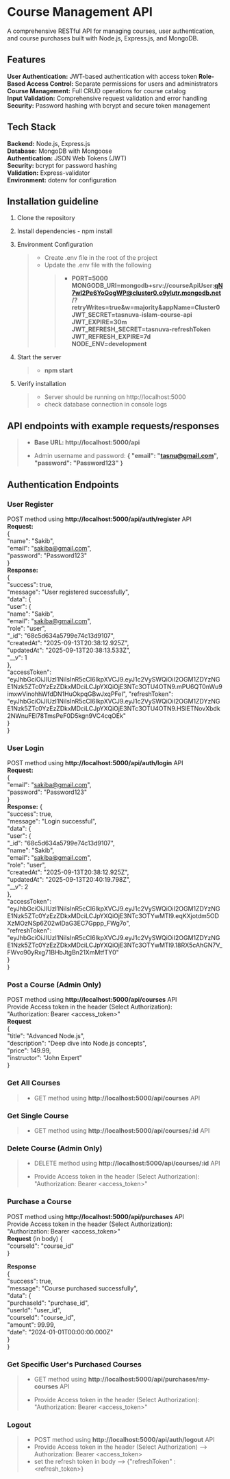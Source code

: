 # **Course Management API**

A comprehensive RESTful API for managing courses, user authentication, and course purchases built with Node.js, Express.js, and MongoDB.

## **Features**

**User Authentication:** JWT-based authentication with access token
**Role-Based Access Control:** Separate permissions for users and administrators  
**Course Management:** Full CRUD operations for course catalog  
**Input Validation:** Comprehensive request validation and error handling  
**Security:** Password hashing with bcrypt and secure token management

## **Tech Stack**

**Backend:** Node.js, Express.js  
**Database:** MongoDB with Mongoose  
**Authentication:** JSON Web Tokens (JWT)  
**Security:** bcrypt for password hashing  
**Validation:** Express-validator  
**Environment:** dotenv for configuration

## **Installation guideline**

1. Clone the repository
2. Install dependencies - npm install
3. Environment Configuration

   > - Create .env file in the root of the project
   > - Update the .env file with the following
   >   > - **PORT=5000  
   >   >   MONGODB_URI=mongodb+srv://courseApiUser:qN7wl2Pe6YoGogWP@cluster0.o9ylutr.mongodb.net/? retryWrites=true&w=majority&appName=Cluster0  
   >   >   JWT_SECRET=tasnuva-islam-course-api  
   >   >   JWT_EXPIRE=30m  
   >   >   JWT_REFRESH_SECRET=tasnuva-refreshToken  
   >   >   JWT_REFRESH_EXPIRE=7d  
   >   >   NODE_ENV=development**

4. Start the server
   > - **npm start**
5. Verify installation
   > - Server should be running on http://localhost:5000
   > - check database connection in console logs

## **API endpoints with example requests/responses**

> - **Base URL: http://localhost:5000/api**
>
> * Admin username and password:
>   **{
>   "email": "tasnu@gmail.com",
>   "password": "Password123"
>   }**

## **Authentication Endpoints**

### User Register

POST method using **http://localhost:5000/api/auth/register** API  
**Request:**  
{  
 "name": "Sakib",  
 "email": "sakiba@gmail.com",  
 "password": "Password123"  
}  
**Response:**  
{  
 "success": true,  
 "message": "User registered successfully",  
 "data": {  
 "user": {  
 "name": "Sakib",  
 "email": "sakiba@gmail.com",  
 "role": "user",  
 "\_id": "68c5d634a5799e74c13d9107",  
 "createdAt": "2025-09-13T20:38:12.925Z",  
 "updatedAt": "2025-09-13T20:38:13.533Z",  
 "\_\_v": 1  
 },  
 "accessToken": "eyJhbGciOiJIUzI1NiIsInR5cCI6IkpXVCJ9.eyJ1c2VySWQiOiI2OGM1ZDYzNGE1Nzk5ZTc0YzEzZDkxMDciLCJpYXQiOjE3NTc3OTU4OTN9.mPU6QT0nWu9imxwVinohhWfdDN1HuOkpqGBwJxqPFeI",
"refreshToken": "eyJhbGciOiJIUzI1NiIsInR5cCI6IkpXVCJ9.eyJ1c2VySWQiOiI2OGM1ZDYzNGE1Nzk5ZTc0YzEzZDkxMDciLCJpYXQiOjE3NTc3OTU4OTN9.HSIETNovXbdk2NWnuFEI78TmsPeF0D5kgn9VC4cqOEk"  
 }  
}

### User Login

POST method using **http://localhost:5000/api/auth/login** API  
**Request:**  
 {  
 "email": "sakiba@gmail.com",  
 "password": "Password123"  
}  
**Response:**
{  
 "success": true,  
 "message": "Login successful",  
 "data": {  
 "user": {  
 "\_id": "68c5d634a5799e74c13d9107",  
 "name": "Sakib",  
 "email": "sakiba@gmail.com",  
 "role": "user",  
 "createdAt": "2025-09-13T20:38:12.925Z",  
 "updatedAt": "2025-09-13T20:40:19.798Z",  
 "\_\_v": 2  
 },  
 "accessToken": "eyJhbGciOiJIUzI1NiIsInR5cCI6IkpXVCJ9.eyJ1c2VySWQiOiI2OGM1ZDYzNGE1Nzk5ZTc0YzEzZDkxMDciLCJpYXQiOjE3NTc3OTYwMTl9.eqKXjotdm5ODXzMOzNSp6Z02wlDaG3EC7Gppp_FWg7o",  
 "refreshToken": "eyJhbGciOiJIUzI1NiIsInR5cCI6IkpXVCJ9.eyJ1c2VySWQiOiI2OGM1ZDYzNGE1Nzk5ZTc0YzEzZDkxMDciLCJpYXQiOjE3NTc3OTYwMTl9.18RX5cAhGN7V_FWvo90yRxg71BHbJtgBn21XmMtfTY0"  
 }  
}

### Post a Course (Admin Only)

POST method using **http://localhost:5000/api/courses** API  
Provide Access token in the header (Select Authorization):  
"Authorization: Bearer <access_token>"  
**Request**  
{  
 "title": "Advanced Node.js",  
 "description": "Deep dive into Node.js concepts",  
 "price": 149.99,  
 "instructor": "John Expert"  
}

### Get All Courses

> - GET method using **http://localhost:5000/api/courses** API

### Get Single Course

> - GET method using **http://localhost:5000/api/courses/:id** API

### Delete Course (Admin Only)

> - DELETE method using **http://localhost:5000/api/courses/:id** API
>
> * Provide Access token in the header (Select Authorization):  
>   "Authorization: Bearer <access_token>"

### Purchase a Course

POST method using **http://localhost:5000/api/purchases** API  
Provide Access token in the header (Select Authorization):  
 "Authorization: Bearer <access_token>"  
**Request** (in body)
{  
 "courseId": "course_id"  
}

**Response**  
{  
 "success": true,  
 "message": "Course purchased successfully",  
 "data": {  
 "purchaseId": "purchase_id",  
 "userId": "user_id",  
 "courseId": "course_id",  
 "amount": 99.99,  
 "date": "2024-01-01T00:00:00.000Z"  
 }  
}

### Get Specific User's Purchased Courses

> - GET method using **http://localhost:5000/api/purchases/my-courses** API
>
> * Provide Access token in the header (Select Authorization):  
>    "Authorization: Bearer <access_token>"

### Logout

> - POST method using **http://localhost:5000/api/auth/logout** API
> - Provide Access token in the header (Select Authorization) --> Authorization: Bearer <access_token>
> - set the refresh token in body --> {"refreshToken" : <refresh_token>}
